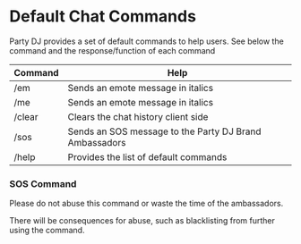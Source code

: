 # Default Chat Commands

Party DJ provides a set of default commands to help users. See below the command and the response/function of each 
command

| Command   | Help                                                  |
| -------   | ----                                                  |
| /em       | Sends an emote message in italics                     |
| /me       | Sends an emote message in italics                     |
| /clear    | Clears the chat history client side                   |
| /sos      | Sends an SOS message to the Party DJ Brand Ambassadors |
| /help     | Provides the list of default commands                 |


### SOS Command

Please do not abuse this command or waste the time of the ambassadors.

There will be consequences for abuse, such as blacklisting from further using the command.